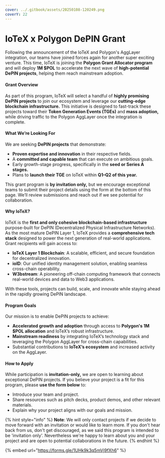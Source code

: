 ```yaml
---
cover: ../.gitbook/assets/20250108-120249.png
coverY: 22
---
```


# IoTeX x Polygon DePIN Grant

Following the announcement of the IoTeX and Polygon's AggLayer integration, our teams have joined forces again for another super exciting venture. This time, IoTeX is joining the **Polygon Grant Allocator program** and will deploy **1M $POL** to accelerate the next wave of **high-potential DePIN projects**, helping them reach mainstream adoption.

#### Grant Overview

As part of this program, IoTeX will select a handful of **highly promising DePIN projects** to join our ecosystem and leverage our **cutting-edge blockchain infrastructure.** This initiative is designed to fast-track these projects toward their **Token Generation Events (TGEs)** and **mass adoption,** while driving traffic to the Polygon AggLayer once the integration is complete.

#### What We’re Looking For

We are seeking **DePIN projects** that demonstrate:

* **Proven expertise and innovation** in their respective fields.
* A **committed and capable team** that can execute on ambitious goals.
* Early growth-stage progress, specifically in the **seed or Series A stages.**
* Plans to **launch their TGE** on IoTeX within **Q1–Q2 of this year.**

This grant program is **by invitation only,** but we encourage exceptional teams to submit their project details using the form at the bottom of this page. We’ll review submissions and reach out if we see potential for collaboration.

#### Why IoTeX?

IoTeX is the **first and only cohesive blockchain-based infrastructure** purpose-built for DePIN (Decentralized Physical Infrastructure Networks). As the most mature DePIN Layer 1, IoTeX provides a **comprehensive tech stack** designed to power the next generation of real-world applications. Grant recipients will gain access to:

* **IoTeX Layer 1 Blockchain**: A scalable, efficient, and secure foundation for decentralized innovation.
* **ioID**: Our unified identity management solution, enabling seamless cross-chain operability.
* **W3bstream**: A pioneering off-chain computing framework that connects real-world devices and data to Web3 applications.

With these tools, projects can build, scale, and innovate while staying ahead in the rapidly growing DePIN landscape.

#### Program Goals

Our mission is to enable DePIN projects to achieve:

* **Accelerated growth and adoption** through access to **Polygon's 1M $POL allocation** and IoTeX’s robust infrastructure.
* **Mainstream readiness** by integrating IoTeX’s technology stack and leveraging the Polygon AggLayer for cross-chain capabilities.
* Substantial contributions to **IoTeX’s ecosystem** and increased activity on the AggLayer.

#### How to Apply

While participation is **invitation-only,** we are open to learning about exceptional DePIN projects. If you believe your project is a fit for this program, please **use the form below** to:

* Introduce your team and project.
* Share resources such as pitch decks, product demos, and other relevant materials.
* Explain why your project aligns with our goals and mission.

{% hint style="info" %}
**Note**: We will only contact projects if we decide to move forward with an invitation or would like to learn more. If you don't hear back from us, don't get discouraged, as we said this program is intended to be 'invitation only'. Nevertheless we're happy to learn about you and your project and are open to potential collaborations in the future.&#x20;
{% endhint %}



{% embed url="https://forms.gle/1UHk9k3q5mVj9fXh6" %}
